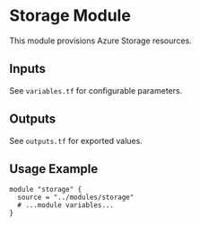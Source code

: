 # Storage Module

This module provisions Azure Storage resources.

## Inputs
See `variables.tf` for configurable parameters.

## Outputs
See `outputs.tf` for exported values.

## Usage Example
```hcl
module "storage" {
  source = "../modules/storage"
  # ...module variables...
}
```
